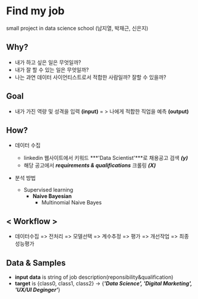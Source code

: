 # Find my job
small project in data science school (남지열, 박재근, 신은지)
## Why?
* 내가 하고 싶은 일은 무엇일까?
* 내가 잘 할 수 있는 일은 무엇일까?
* 나는 과연 데이터 사이언티스트로서 적합한 사람일까? 잘할 수 있을까?
 
## Goal
* 내가 가진 역량 및 성격을 입력 **(input)** = > 나에게 적합한 직업을 예측 **(output)**

## How?
* 데이터 수집
    * linkedin 웹사이트에서 키워드 ***'Data Scientist'***로 채용공고 검색 ***(y)***
    * 해당 공고에서 ***requirements & qualifications*** 크롤링 ***(X)***

* 분석 방법
    * Supervised learning
        * **Naive Bayesian**
            * Multinomial Naive Bayes

## < Workflow >
* 데이터수집 => 전처리 => 모델선택 => 계수추정 => 평가 => 개선작업 => 최종 성능평가

## Data & Samples
* **input data** is string of job description(reponsibility&qualification)
* **target** is {class0, class1, class2} -> {***'Data Science', 'Digital Marketing', 'UX/UI Deginger'***}
